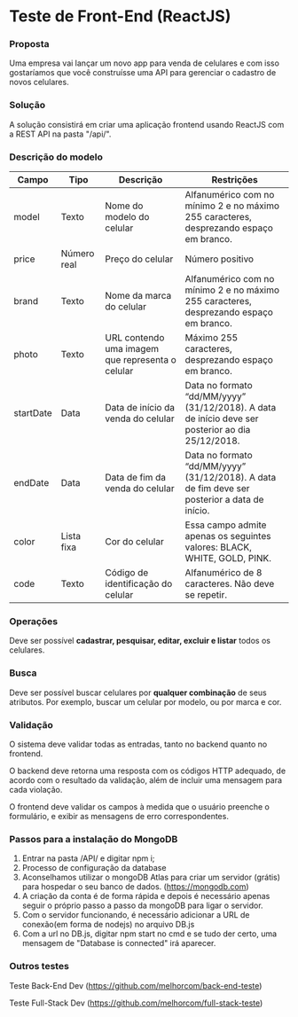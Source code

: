 # Teste de Front-End (ReactJS)
### Proposta
Uma empresa vai lançar um novo app para venda de celulares e com isso gostaríamos que você construísse uma API para gerenciar o cadastro de novos celulares.

### Solução
A solução consistirá em criar uma aplicação frontend usando ReactJS com a REST API na pasta "/api/".

### Descrição do modelo
| Campo | Tipo | Descrição | Restrições |
| ------ | ------ | ------ | ------ |
| model | Texto | Nome do modelo do celular | Alfanumérico com no mínimo 2 e no máximo 255 caracteres, desprezando espaço em branco. |
| price | Número real | Preço do celular | Número positivo |
| brand | Texto | Nome da marca do celular | Alfanumérico com no mínimo 2 e no máximo 255 caracteres, desprezando espaço em branco. |
| photo | Texto | URL contendo uma imagem que representa o celular | Máximo 255 caracteres, desprezando espaço em branco. |
| startDate | Data | Data de início da venda do celular | Data no formato “dd/MM/yyyy” (31/12/2018). A data de início deve ser posterior ao dia 25/12/2018. |
| endDate | Data | Data de fim da venda do celular | Data no formato “dd/MM/yyyy” (31/12/2018). A data de fim deve ser posterior a data de início. |
| color | Lista fixa | Cor do celular | Essa campo admite apenas os seguintes valores: BLACK, WHITE, GOLD, PINK. |
| code | Texto | Código de identificação do celular | Alfanumérico de 8 caracteres. Não deve se repetir. |

### Operações
Deve ser possível **cadastrar, pesquisar, editar, excluir e listar** todos os celulares. 

### Busca
Deve ser possível buscar celulares por **qualquer combinação** de seus atributos. Por exemplo, buscar um celular por modelo, ou por marca e cor.

### Validação
O sistema deve validar todas as entradas, tanto no backend quanto no frontend.

O backend deve retorna uma resposta com os códigos HTTP adequado, de acordo com o resultado da validação, além de incluir uma mensagem para cada violação.

O frontend deve validar os campos à medida que o usuário preenche o formulário, e exibir as mensagens de erro correspondentes.

### Passos para a instalação do MongoDB

01. Entrar na pasta /API/ e digitar npm i;
02. Processo de configuração da database
03. Aconselhamos utilizar o mongoDB Atlas para criar um servidor (grátis) para hospedar o seu banco de dados. (https://mongodb.com)
04. A criação da conta é de forma rápida e depois é necessário apenas seguir o próprio passo a passo da mongoDB para ligar o servidor.
05. Com o servidor funcionando, é necessário adicionar a URL de conexão(em forma de nodejs) no arquivo DB.js
06. Com a url no DB.js, digitar npm start no cmd e se tudo der certo, uma mensagem de "Database is connected" irá aparecer.


### Outros testes
Teste Back-End Dev (https://github.com/melhorcom/back-end-teste)

Teste Full-Stack Dev (https://github.com/melhorcom/full-stack-teste)
